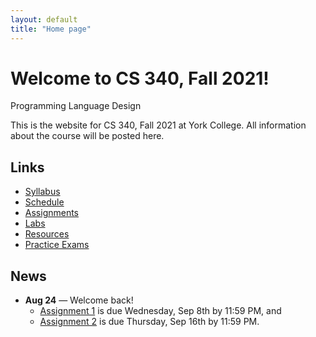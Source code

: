 ```yaml
---
layout: default
title: "Home page"
---
```


# Welcome to CS 340, Fall 2021!

<div id="subtitle">Programming Language Design</div>

This is the website for CS 340, Fall 2021 at York College.  All information about the course will be posted here.

## Links

* [Syllabus](syllabus.html)
* [Schedule](schedule.html)
* [Assignments](assign/index.html)
* [Labs](labs/index.html)
* [Resources](resources/index.html)
* [Practice Exams](practice/index.html)

## News
* **Aug 24** &mdash; Welcome back! 
	* [Assignment 1](assign/assign01.html) is due Wednesday, Sep 8th by 11:59 PM, and 
	* [Assignment 2](assign/assign02.html) is due Thursday, Sep 16th by 11:59 PM.


<!--
* **Dec 11** &mdash; If you have completed the extra credit option for [Assignment 7](assign/assign07.html) and you would like receive credit for it, send me an email today stating that (1) you did not discuss the extra credit with anyone, and (2) you did not give or receive any help concerning the extra credit.
* **Dec 4** &mdash; Final exam times are:
    * Section 101: Saturday, Dec 15th, 8:00 AM - 10:00 AM
    * Section 102: Thursday, Dec 13th, 10:15 AM - 12:15 PM
* **Nov 13** &mdash; [Assignment 7](assign/assign07.html) has been posted, due Tuesday, Dec 11th.
* **Nov 10** &mdash; [Assignment 6](assign/assign06.html) has been posted, due Tuesday, Dec 4th.
* **Nov 6** &mdash; For Exam 2 on Thursday, you may bring one page (single-sided) of hand-written notes.
* **Oct 30** &mdash; [Assignment 5](assign/assign05.html) has been posted, due Tuesday, Nov 20th.
* **Oct 30** &mdash; The [Schedule](schedule.html) has been updated.
* **Oct 11** &mdash; The due dates for the milestones of [Assignment 4.5](assign/assign04_5.html) have each been moved back 2 days.
* **Oct 11** &mdash; The due date for [Assignment 4](assign/assign04.html) has been moved to Wednesday, Oct 17th.
* **Oct 6** &mdash; The [Schedule](schedule.html), [Labs](labs/index.html), and [Assignments](assign/index.html) pages have been updated.  [Assignment 4.5](assign/index.html) has been posted: see the assignment description for milestone due dates.
* **Oct 3** &mdash; [Lecture 11](lectures/lecture11.html) and [Lab 9](labs/lab09.html) have been posted.  Also, [Assignment 4](assign/assign04.html) has been updated.
* **Sep 28** &mdash; A preliminary but reasonably complete [Assignment 4](assign/assign04.html) is posted, tentatively due on Friday, Oct 12th.  Also, [Lecture 10](lectures/lecture10.html) has been posted, and the [Schedule](schedule.html) has been updated.
* **Sep 11** &mdash; [Assignment 3](assign/assign03.html) is due on Tuesday, Sept 25th. Also note: I have updated my office hours in the [syllabus](syllabus.html).
* **Aug 29** &mdash; Welcome back!  [Assignment 1](assign/assign01.html) is due Friday, Sept 7th by 11:59 PM, and [Assignment 2](assign/assign02.html) is due Monday, Sept 17th by 11:59 PM.
-->